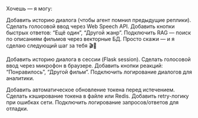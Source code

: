 Хочешь — я могу:

Добавить историю диалога (чтобы агент помнил предыдущие реплики).
Сделать голосовой ввод через Web Speech API.
Добавить кнопки быстрых ответов: “Ещё один”, “Другой жанр”.
Подключить RAG — поиск по описаниям фильмов через векторные БД.
Просто скажи — и я сделаю следующий шаг за тебя 🎬🤖

Добавить историю диалога в сессии (Flask session).
Сделать голосовой ввод через микрофон в браузере.
Добавить кнопки реакций: “Понравилось”, “Другой фильм”.
Подключить логирование диалогов для аналитики.

Добавить автоматическое обновление токена перед истечением.
Сделать кэширование токена в файле или Redis.
Добавить retry-логику при ошибках сети.
Подключить логирование запросов/ответов для отладки.